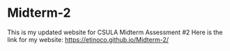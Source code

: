 # Midterm-2
This is my updated website for CSULA Midterm Assessment #2
Here is the link for my website: https://etinoco.github.io/Midterm-2/
